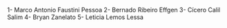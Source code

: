 1- Marco Antonio Faustini Pessoa
2- Bernado Ribeiro Effgen 
3- Cícero Calil Salim 
4- Bryan Zanelato
5- Leticia Lemos Lessa
